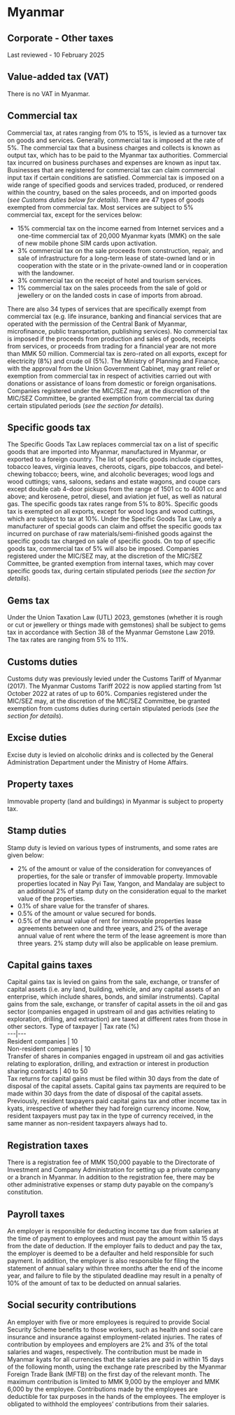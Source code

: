 # Myanmar
## Corporate - Other taxes
Last reviewed - 10 February 2025
## Value-added tax (VAT)
There is no VAT in Myanmar.
## Commercial tax
Commercial tax, at rates ranging from 0% to 15%, is levied as a turnover tax on goods and services. Generally, commercial tax is imposed at the rate of 5%. The commercial tax that a business charges and collects is known as output tax, which has to be paid to the Myanmar tax authorities. Commercial tax incurred on business purchases and expenses are known as input tax. Businesses that are registered for commercial tax can claim commercial input tax if certain conditions are satisfied.
Commercial tax is imposed on a wide range of specified goods and services traded, produced, or rendered within the country, based on the sales proceeds, and on imported goods (_see Customs duties below for details_). There are 47 types of goods exempted from commercial tax.
Most services are subject to 5% commercial tax, except for the services below:
  * 15% commercial tax on the income earned from Internet services and a one-time commercial tax of 20,000 Myanmar kyats (MMK) on the sale of new mobile phone SIM cards upon activation.
  * 3% commercial tax on the sale proceeds from construction, repair, and sale of infrastructure for a long-term lease of state-owned land or in cooperation with the state or in the private-owned land or in cooperation with the landowner. 
  * 3% commercial tax on the receipt of hotel and tourism services. 
  * 1% commercial tax on the sales proceeds from the sale of gold or jewellery or on the landed costs in case of imports from abroad.


There are also 34 types of services that are specifically exempt from commercial tax (e.g. life insurance, banking and financial services that are operated with the permission of the Central Bank of Myanmar, microfinance, public transportation, publishing services). 
No commercial tax is imposed if the proceeds from production and sales of goods, receipts from services, or proceeds from trading for a financial year are not more than MMK 50 million.
Commercial tax is zero-rated on all exports, except for electricity (8%) and crude oil (5%).
The Ministry of Planning and Finance, with the approval from the Union Government Cabinet, may grant relief or exemption from commercial tax in respect of activities carried out with donations or assistance of loans from domestic or foreign organisations.
Companies registered under the MIC/SEZ may, at the discretion of the MIC/SEZ Committee, be granted exemption from commercial tax during certain stipulated periods (_see the section for details_).
## Specific goods tax
The Specific Goods Tax Law replaces commercial tax on a list of specific goods that are imported into Myanmar, manufactured in Myanmar, or exported to a foreign country. The list of specific goods include cigarettes, tobacco leaves, virginia leaves, cheroots, cigars, pipe tobaccos, and betel-chewing tobacco; beers, wine, and alcoholic beverages; wood logs and wood cuttings; vans, saloons, sedans and estate wagons, and coupe cars except double cab 4-door pickups from the range of 1501 cc to 4001 cc and above; and kerosene, petrol, diesel, and aviation jet fuel, as well as natural gas. The specific goods tax rates range from 5% to 80%.
Specific goods tax is exempted on all exports, except for wood logs and wood cuttings, which are subject to tax at 10%.
Under the Specific Goods Tax Law, only a manufacturer of special goods can claim and offset the specific goods tax incurred on purchase of raw materials/semi-finished goods against the specific goods tax charged on sale of specific goods.
On top of specific goods tax, commercial tax of 5% will also be imposed.
Companies registered under the MIC/SEZ may, at the discretion of the MIC/SEZ Committee, be granted exemption from internal taxes, which may cover specific goods tax, during certain stipulated periods (_see the section for details_).
## Gems tax
Under the Union Taxation Law (UTL) 2023, gemstones (whether it is rough or cut or jewellery or things made with gemstones) shall be subject to gems tax in accordance with Section 38 of the Myanmar Gemstone Law 2019. The tax rates are ranging from 5% to 11%.
## Customs duties
Customs duty was previously levied under the Customs Tariff of Myanmar (2017). The Myanmar Customs Tariff 2022 is now applied starting from 1st October 2022 at rates of up to 60%.
Companies registered under the MIC/SEZ may, at the discretion of the MIC/SEZ Committee, be granted exemption from customs duties during certain stipulated periods (_see the section for details_).
## Excise duties
Excise duty is levied on alcoholic drinks and is collected by the General Administration Department under the Ministry of Home Affairs.
## Property taxes
Immovable property (land and buildings) in Myanmar is subject to property tax.
## Stamp duties
Stamp duty is levied on various types of instruments, and some rates are given below:
  * 2% of the amount or value of the consideration for conveyances of properties, for the sale or transfer of immovable property. Immovable properties located in Nay Pyi Taw, Yangon, and Mandalay are subject to an additional 2% of stamp duty on the consideration equal to the market value of the properties.
  * 0.1% of share value for the transfer of shares.
  * 0.5% of the amount or value secured for bonds.
  * 0.5% of the annual value of rent for immovable properties lease agreements between one and three years, and 2% of the average annual value of rent where the term of the lease agreement is more than three years. 2% stamp duty will also be applicable on lease premium.


## Capital gains taxes
Capital gains tax is levied on gains from the sale, exchange, or transfer of capital assets (i.e. any land, building, vehicle, and any capital assets of an enterprise, which include shares, bonds, and similar instruments).
Capital gains from the sale, exchange, or transfer of capital assets in the oil and gas sector (companies engaged in upstream oil and gas activities relating to exploration, drilling, and extraction) are taxed at different rates from those in other sectors.
Type of taxpayer | Tax rate (%)  
---|---  
Resident companies | 10  
Non-resident companies | 10  
Transfer of shares in companies engaged in upstream oil and gas activities relating to exploration, drilling, and extraction or interest in production sharing contracts | 40 to 50  
Tax returns for capital gains must be filed within 30 days from the date of disposal of the capital assets. Capital gains tax payments are required to be made within 30 days from the date of disposal of the capital assets. Previously, resident taxpayers paid capital gains tax and other income tax in kyats, irrespective of whether they had foreign currency income. Now, resident taxpayers must pay tax in the type of currency received, in the same manner as non-resident taxpayers always had to.
## Registration taxes
There is a registration fee of MMK 150,000 payable to the Directorate of Investment and Company Administration for setting up a private company or a branch in Myanmar. In addition to the registration fee, there may be other administrative expenses or stamp duty payable on the company’s constitution.
## Payroll taxes
An employer is responsible for deducting income tax due from salaries at the time of payment to employees and must pay the amount within 15 days from the date of deduction. If the employer fails to deduct and pay the tax, the employer is deemed to be a defaulter and held responsible for such payment. In addition, the employer is also responsible for filing the statement of annual salary within three months after the end of the income year, and failure to file by the stipulated deadline may result in a penalty of 10% of the amount of tax to be deducted on annual salaries.
## Social security contributions
An employer with five or more employees is required to provide Social Security Scheme benefits to those workers, such as health and social care insurance and insurance against employment-related injuries.
The rates of contribution by employees and employers are 2% and 3% of the total salaries and wages, respectively. The contribution must be made in Myanmar kyats for all currencies that the salaries are paid in within 15 days of the following month, using the exchange rate prescribed by the Myanmar Foreign Trade Bank (MFTB) on the first day of the relevant month.
The maximum contribution is limited to MMK 9,000 by the employer and MMK 6,000 by the employee.
Contributions made by the employees are deductible for tax purposes in the hands of the employees. The employer is obligated to withhold the employees’ contributions from their salaries.
